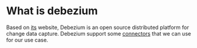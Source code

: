 # What is debezium
Based on [its](https://debezium.io/) website, Debezium is an open source distributed platform for change data capture. Debezium support some [connectors](https://debezium.io/documentation/reference/2.0/connectors/index.html) that we can use for our use case. 
